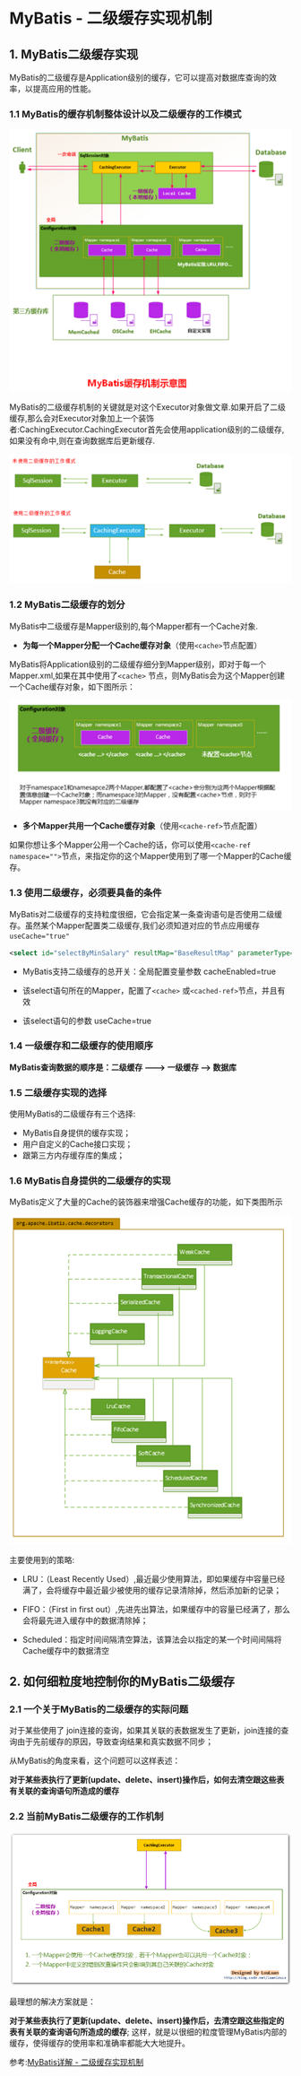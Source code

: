 # MyBatis - 二级缓存实现机制

## 1. MyBatis二级缓存实现

MyBatis的二级缓存是Application级别的缓存，它可以提高对数据库查询的效率，以提高应用的性能。

###  1.1 MyBatis的缓存机制整体设计以及二级缓存的工作模式

![mybatis-y-cache-7.png](../img/mybatis-y-cache-7.png)

MyBatis的二级缓存机制的关键就是对这个Executor对象做文章.如果开启了二级缓存,那么会对Executor对象加上一个装饰者:CachingExecutor.CachingExecutor首先会使用application级别的二级缓存,如果没有命中,则在查询数据库后更新缓存.

![mybatis-y-cache-8.png](../img/mybatis-y-cache-8.png)



### 1.2 MyBatis二级缓存的划分

MyBatis中二级缓存是Mapper级别的,每个Mapper都有一个Cache对象.

- **为每一个Mapper分配一个Cache缓存对象**（使用`<cache>`节点配置）

MyBatis将Application级别的二级缓存细分到Mapper级别，即对于每一个Mapper.xml,如果在其中使用了`<cache>` 节点，则MyBatis会为这个Mapper创建一个Cache缓存对象，如下图所示：

![mybatis-y-cache-10.png](../img/mybatis-y-cache-10.png)

- **多个Mapper共用一个Cache缓存对象**（使用`<cache-ref>`节点配置）

如果你想让多个Mapper公用一个Cache的话，你可以使用`<cache-ref namespace="">`节点，来指定你的这个Mapper使用到了哪一个Mapper的Cache缓存。

### 1.3 使用二级缓存，必须要具备的条件

MyBatis对二级缓存的支持粒度很细，它会指定某一条查询语句是否使用二级缓存。虽然某个Mapper配置类二级缓存,我们必须知道对应的节点应用缓存`useCache="true"`

```xml
<select id="selectByMinSalary" resultMap="BaseResultMap" parameterType="java.util.Map" useCache="true">
```

- MyBatis支持二级缓存的总开关：全局配置变量参数 cacheEnabled=true

- 该select语句所在的Mapper，配置了`<cache>` 或`<cached-ref>`节点，并且有效

- 该select语句的参数 useCache=true

### 1.4 一级缓存和二级缓存的使用顺序

**MyBatis查询数据的顺序是：二级缓存 ———> 一级缓存 ——> 数据库**

### 1.5 二级缓存实现的选择

使用MyBatis的二级缓存有三个选择:

- MyBatis自身提供的缓存实现；
- 用户自定义的Cache接口实现；
- 跟第三方内存缓存库的集成；

### 1.6 MyBatis自身提供的二级缓存的实现

MyBatis定义了大量的Cache的装饰器来增强Cache缓存的功能，如下类图所示

![mybatis-y-cache-12.png](../img/mybatis-y-cache-12.png)



主要使用到的策略:

- LRU：（Least Recently Used）,最近最少使用算法，即如果缓存中容量已经满了，会将缓存中最近最少被使用的缓存记录清除掉，然后添加新的记录；

- FIFO：（First in first out）,先进先出算法，如果缓存中的容量已经满了，那么会将最先进入缓存中的数据清除掉；

- Scheduled：指定时间间隔清空算法，该算法会以指定的某一个时间间隔将Cache缓存中的数据清空

## 2. 如何细粒度地控制你的MyBatis二级缓存

###  2.1 一个关于MyBatis的二级缓存的实际问题

对于某些使用了 join连接的查询，如果其关联的表数据发生了更新，join连接的查询由于先前缓存的原因，导致查询结果和真实数据不同步；

从MyBatis的角度来看，这个问题可以这样表述：

**对于某些表执行了更新(update、delete、insert)操作后，如何去清空跟这些表有关联的查询语句所造成的缓存**

### 2.2 当前MyBatis二级缓存的工作机制

![mybatis-y-cache-21.png](../img/mybatis-y-cache-21.png)



最理想的解决方案就是：

**对于某些表执行了更新(update、delete、insert)操作后，去清空跟这些指定的表有关联的查询语句所造成的缓存**; 这样，就是以很细的粒度管理MyBatis内部的缓存，使得缓存的使用率和准确率都能大大地提升。



















参考:[MyBatis详解 - 二级缓存实现机制](https://pdai.tech/md/framework/orm-mybatis/mybatis-y-cache-level2.html)